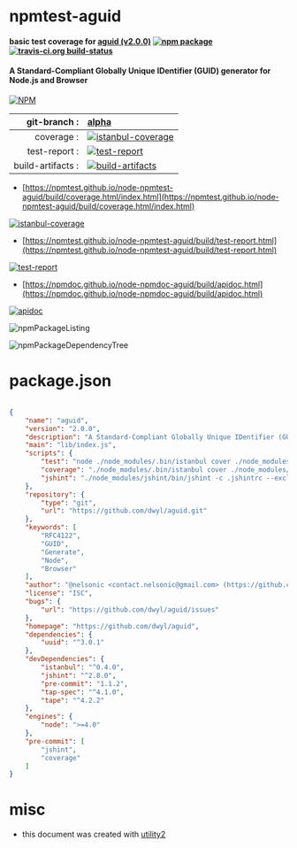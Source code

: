 # npmtest-aguid

#### basic test coverage for  [aguid (v2.0.0)](https://github.com/dwyl/aguid)  [![npm package](https://img.shields.io/npm/v/npmtest-aguid.svg?style=flat-square)](https://www.npmjs.org/package/npmtest-aguid) [![travis-ci.org build-status](https://api.travis-ci.org/npmtest/node-npmtest-aguid.svg)](https://travis-ci.org/npmtest/node-npmtest-aguid)

#### A Standard-Compliant Globally Unique IDentifier (GUID) generator for Node.js and Browser

[![NPM](https://nodei.co/npm/aguid.png?downloads=true&downloadRank=true&stars=true)](https://www.npmjs.com/package/aguid)

| git-branch : | [alpha](https://github.com/npmtest/node-npmtest-aguid/tree/alpha)|
|--:|:--|
| coverage : | [![istanbul-coverage](https://npmtest.github.io/node-npmtest-aguid/build/coverage.badge.svg)](https://npmtest.github.io/node-npmtest-aguid/build/coverage.html/index.html)|
| test-report : | [![test-report](https://npmtest.github.io/node-npmtest-aguid/build/test-report.badge.svg)](https://npmtest.github.io/node-npmtest-aguid/build/test-report.html)|
| build-artifacts : | [![build-artifacts](https://npmtest.github.io/node-npmtest-aguid/glyphicons_144_folder_open.png)](https://github.com/npmtest/node-npmtest-aguid/tree/gh-pages/build)|

- [https://npmtest.github.io/node-npmtest-aguid/build/coverage.html/index.html](https://npmtest.github.io/node-npmtest-aguid/build/coverage.html/index.html)

[![istanbul-coverage](https://npmtest.github.io/node-npmtest-aguid/build/screenCapture.buildCi.browser.%252Ftmp%252Fbuild%252Fcoverage.lib.html.png)](https://npmtest.github.io/node-npmtest-aguid/build/coverage.html/index.html)

- [https://npmtest.github.io/node-npmtest-aguid/build/test-report.html](https://npmtest.github.io/node-npmtest-aguid/build/test-report.html)

[![test-report](https://npmtest.github.io/node-npmtest-aguid/build/screenCapture.buildCi.browser.%252Ftmp%252Fbuild%252Ftest-report.html.png)](https://npmtest.github.io/node-npmtest-aguid/build/test-report.html)

- [https://npmdoc.github.io/node-npmdoc-aguid/build/apidoc.html](https://npmdoc.github.io/node-npmdoc-aguid/build/apidoc.html)

[![apidoc](https://npmdoc.github.io/node-npmdoc-aguid/build/screenCapture.buildCi.browser.%252Ftmp%252Fbuild%252Fapidoc.html.png)](https://npmdoc.github.io/node-npmdoc-aguid/build/apidoc.html)

![npmPackageListing](https://npmtest.github.io/node-npmtest-aguid/build/screenCapture.npmPackageListing.svg)

![npmPackageDependencyTree](https://npmtest.github.io/node-npmtest-aguid/build/screenCapture.npmPackageDependencyTree.svg)



# package.json

```json

{
    "name": "aguid",
    "version": "2.0.0",
    "description": "A Standard-Compliant Globally Unique IDentifier (GUID) generator for Node.js and Browser",
    "main": "lib/index.js",
    "scripts": {
        "test": "node ./node_modules/.bin/istanbul cover ./node_modules/tape/bin/tape ./test/*.js | node_modules/tap-spec/bin/cmd.js",
        "coverage": "./node_modules/.bin/istanbul cover ./node_modules/tape/bin/tape ./test/*.js && ./node_modules/.bin/istanbul check-coverage --statements 100 --functions 100 --lines 100 --branches 100",
        "jshint": "./node_modules/jshint/bin/jshint -c .jshintrc --exclude-path .gitignore ."
    },
    "repository": {
        "type": "git",
        "url": "https://github.com/dwyl/aguid.git"
    },
    "keywords": [
        "RFC4122",
        "GUID",
        "Generate",
        "Node",
        "Browser"
    ],
    "author": "@nelsonic <contact.nelsonic@gmail.com> (https://github.com/nelsonic)",
    "license": "ISC",
    "bugs": {
        "url": "https://github.com/dwyl/aguid/issues"
    },
    "homepage": "https://github.com/dwyl/aguid",
    "dependencies": {
        "uuid": "^3.0.1"
    },
    "devDependencies": {
        "istanbul": "^0.4.0",
        "jshint": "^2.8.0",
        "pre-commit": "1.1.2",
        "tap-spec": "^4.1.0",
        "tape": "^4.2.2"
    },
    "engines": {
        "node": ">=4.0"
    },
    "pre-commit": [
        "jshint",
        "coverage"
    ]
}
```



# misc
- this document was created with [utility2](https://github.com/kaizhu256/node-utility2)
